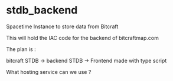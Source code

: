 # stdb_backend
Spacetime Instance to store data from Bitcraft

This will hold the IAC code for the backend of bitcraftmap.com

The plan is :

bitcraft STDB -> backend STDB -> Frontend made with type script

What hosting service can we use ? 
